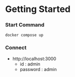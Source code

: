 # Getting Started

### Start Command
```
docker compose up
```

### Connect
- http://localhost:3000
  - id : admin
  - password : admin